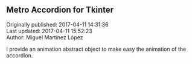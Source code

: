 ## Metro Accordion for Tkinter  
Originally published: 2017-04-11 14:31:36  
Last updated: 2017-04-11 15:52:23  
Author: Miguel Martínez López  
  
I provide an animation abstract object to make easy the animation of the accordion.

